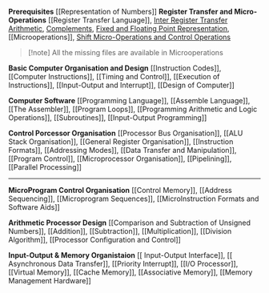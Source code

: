 **Prerequisites**
[[Representation of Numbers]] 
**Register Transfer and Micro-Operations**
[[Register Transfer Language]], [Inter Register Transfer Arithmetic](Microoperations), [Complements](Microoperations), [Fixed and Floating Point Representation](Microoperations), [[Microoperations]], [Shift Micro-Operations and Control Operations](Microoperations)
>[!note] All the missing files are available in Microoperations

**Basic Computer Organisation and Design**
[[Instruction Codes]], [[Computer Instructions]], [[Timing and Control]], [[Execution of Instructions]], [[Input-Output and Interrupt]], [[Design of Computer]]

**Computer Software**
[[Programming Language]], [[Assemble Language]], [[The Assembler]], [[Program Loops]], [[Programming Arithmetic and Logic Operations]], [[Subroutines]], [[Input-Output Programming]]

**Control Porcessor Organisation**
[[Processor Bus Organisation]], [[ALU Stack Organisation]], [[General Register Organisation]], [[Instruction Formats]], [[Addressing Modes]], [[Data Transfer and Manipulation]], [[Program Control]], [[Microprocessor Organisation]], [[Pipelining]], [[Parallel Processing]]

---

**MicroProgram Control Organisation**
[[Control Memory]], [[Address Sequencing]], [[Microprogram Sequences]], [[MicroInstruction Formats and Software Aids]]

**Arithmetic Processor Design**
[[Comparison and Subtraction of Unsigned Numbers]], [[Addition]], [[Subtraction]], [[Multiplication]], [[Division Algorithm]], [[Processor Configuration and Control]]

**Input-Output & Memory Organistaion**
[[ Input-Output Interface]], [[ Asynchronous Data Transfer]], [[Priority Interrupt]], [[I/O Processor]], [[Virtual Memory]], [[Cache Memory]], [[Associative Memory]], [[Memory Management Hardware]]
